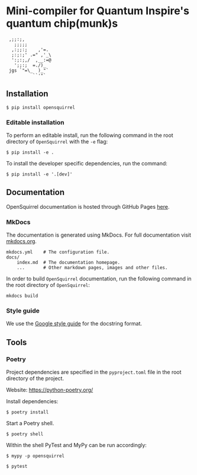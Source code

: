 # Mini-compiler for Quantum Inspire's quantum chip(munk)s

```
 ,;;:;,
   ;;;;;
  ,:;;:;    ,'=.
  ;:;:;' .=" ,'_\
  ':;:;,/  ,__:=@
   ';;:;  =./)_
 jgs `"=\_  )_"`
          ``'"`
```

## Installation

```shell
$ pip install opensquirrel
```

### Editable installation

To perform an editable install, run the following command in the root directory of `OpenSquirrel` with the `-e` flag:

```shell
$ pip install -e .
```

To install the developer specific dependencies, run the command:

```shell
$ pip install -e '.[dev]'
```

## Documentation

OpenSquirrel documentation is hosted through GitHub Pages [here](https://QuTech-Delft.github.io/OpenSquirrel/).

### MkDocs

The documentation is generated using MkDocs. For full documentation visit [mkdocs.org](https://www.mkdocs.org).

    mkdocs.yml    # The configuration file.
    docs/
        index.md  # The documentation homepage.
        ...       # Other markdown pages, images and other files.

In order to build `OpenSquirrel` documentation, run the following command in the root directory of `OpenSquirrel`:

```shell
mkdocs build
```

### Style guide

We use the [Google style guide](https://google.github.io/styleguide/pyguide.html#38-comments-and-docstrings) for the docstring format.

## Tools

### Poetry

Project dependencies are specified in the `pyproject.toml` file in the root directory of the project.

Website: <https://python-poetry.org/>

Install dependencies:

```shell
$ poetry install
```

Start a Poetry shell.

```shell
$ poetry shell
```

Within the shell PyTest and MyPy can be run accordingly:

```shell
$ mypy -p opensquirrel
```

```shell
$ pytest
```

